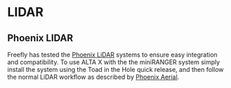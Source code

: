 # LIDAR

## Phoenix LIDAR

Freefly has tested the [Phoenix LiDAR](https://www.phoenixlidar.com/miniranger/) systems to ensure easy integration and compatibility.  To use ALTA X with the the miniRANGER system simply install the system using the Toad in the Hole quick release, and then follow the normal LiDAR workflow as described by [Phoenix Aerial](https://phoenixlidar.gitbook.io/documentation/).

